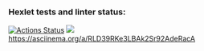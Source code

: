 ### Hexlet tests and linter status:
[![Actions Status](https://github.com/NataliVod/java-project-61/workflows/hexlet-check/badge.svg)](https://github.com/NataliVod/java-project-61/actions)
<a href="https://codeclimate.com/github/NataliVod/java-project-61/maintainability"><img src="https://api.codeclimate.com/v1/badges/d06aabdf0c386848d641/maintainability" /></a>
https://asciinema.org/a/RLD39RKe3LBAk2Sr92AdeRacA

